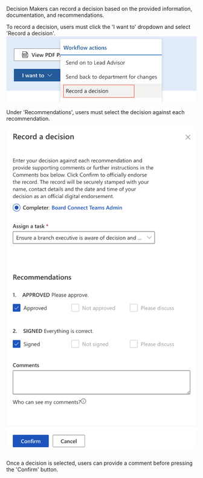 Decision Makers can record a decision based on the provided information, documentation, and recommendations.

To record a decision, users must click the 'I want to' dropdown and select 'Record a decision'.
![image.png](.attachments/image-35eac73b-f143-4dfc-8631-b400935c288e.png)

Under 'Recommendations', users must select the decision against each recommendation.

![image.png](.attachments/image-1c8dc0b6-1d26-4163-bd2c-88cd802647c4.png)

Once a decision is selected, users can provide a comment before pressing the 'Confirm' button.